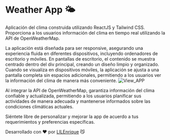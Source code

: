 # Weather App 🌤️

Aplicación del clima construida utilizando ReactJS y Tailwind CSS. Proporciona a los usuarios información del clima en tiempo real utilizando la API de OpenWeatherMap.

La aplicación está diseñada para ser responsive, asegurando una experiencia fluida en diferentes dispositivos, incluyendo ordenadores de escritorio y móviles. En pantallas de escritorio, el contenido se muestra centrado dentro del div principal, creando un diseño limpio y organizado. Cuando se visualiza en dispositivos móviles, la aplicación se ajusta a una pantalla completa sin espacios adicionales, permitiendo a los usuarios ver la información del clima de manera más conveniente.
![View_APP](https://i.imgur.com/RBDqSjz.png)


Al integrar la API de OpenWeatherMap,  garantiza información del clima confiable y actualizada, permitiendo a los usuarios planificar sus actividades de manera adecuada y mantenerse informados sobre las condiciones climáticas actuales.

Siéntete libre de personalizar y mejorar la app de acuerdo a tus requerimientos y preferencias específicas. 

Desarrollado con ❤️ por [LILEnrique](https://github.com/LILEnrique) 😼
